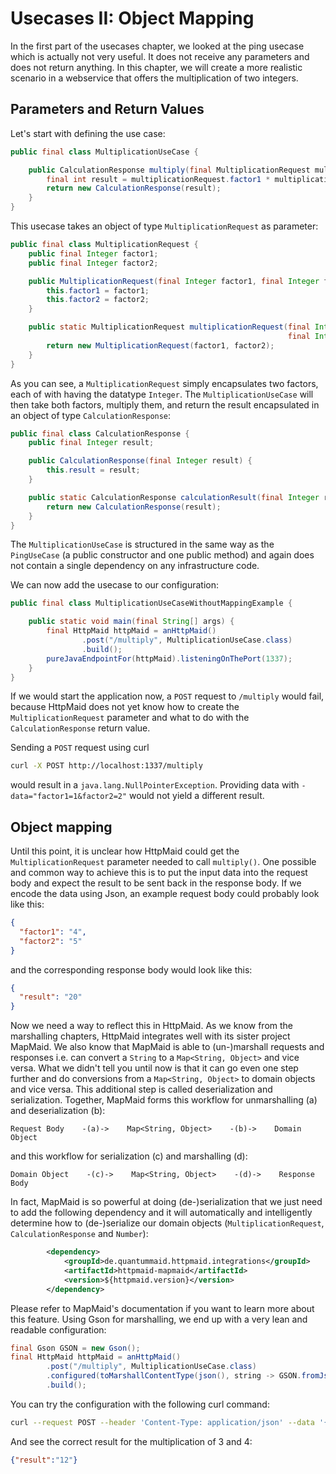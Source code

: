 # Usecases II: Object Mapping

In the first part of the usecases chapter, we looked at the ping usecase which
is actually not very useful.
It does not receive any parameters and does not return anything.
In this chapter, we will create a more realistic scenario in a webservice
that offers the multiplication of two integers.

## Parameters and Return Values
Let's start with defining the use case:
<!---[CodeSnippet] (multiplicationUseCase)-->
```java
public final class MultiplicationUseCase {

    public CalculationResponse multiply(final MultiplicationRequest multiplicationRequest) {
        final int result = multiplicationRequest.factor1 * multiplicationRequest.factor2;
        return new CalculationResponse(result);
    }
}
```

This usecase takes an object of type `MultiplicationRequest` as parameter:
<!---[CodeSnippet] (multiplicationRequest)-->
```java
public final class MultiplicationRequest {
    public final Integer factor1;
    public final Integer factor2;

    public MultiplicationRequest(final Integer factor1, final Integer factor2) {
        this.factor1 = factor1;
        this.factor2 = factor2;
    }

    public static MultiplicationRequest multiplicationRequest(final Integer factor1,
                                                              final Integer factor2) {
        return new MultiplicationRequest(factor1, factor2);
    }
}
```

As you can see, a `MultiplicationRequest` simply encapsulates two factors, each of with
having the datatype `Integer`.
The `MultiplicationUseCase` will then take both factors, multiply them, and return the result
encapsulated in an object of type `CalculationResponse`:
<!---[CodeSnippet] (calculationResponse)-->
```java
public final class CalculationResponse {
    public final Integer result;

    public CalculationResponse(final Integer result) {
        this.result = result;
    }

    public static CalculationResponse calculationResult(final Integer result) {
        return new CalculationResponse(result);
    }
}
```

The `MultiplicationUseCase` is structured in the same way as the `PingUseCase` (a public constructor and one public method)
and again does not contain a single dependency on any infrastructure code.

We can now add the usecase to our configuration:
<!---[CodeSnippet] (multiplicationUseCaseWithoutMappingExample)-->
```java
public final class MultiplicationUseCaseWithoutMappingExample {

    public static void main(final String[] args) {
        final HttpMaid httpMaid = anHttpMaid()
                .post("/multiply", MultiplicationUseCase.class)
                .build();
        pureJavaEndpointFor(httpMaid).listeningOnThePort(1337);
    }
}
```

If we would start the application now, a `POST` request to `/multiply` would fail, because HttpMaid
does not yet know how to create the `MultiplicationRequest` parameter and what to do with the `CalculationResponse`
return value.

Sending a `POST` request using curl
```bash
curl -X POST http://localhost:1337/multiply
```
would result in a `java.lang.NullPointerException`.
Providing data with `-data="factor1=1&factor2=2"`
would not yield a different result.

## Object mapping
Until this point, it is unclear how HttpMaid could get the `MultiplicationRequest` parameter needed to call
`multiply()`.
One possible and common way to achieve this is to put the input data into the request body
and expect the result to be sent back in the response body.
If we encode the data using Json, an example request body could probably look like this:
```json
{
  "factor1": "4",
  "factor2": "5"
}
```
and the corresponding response body would look like this:
```json
{
  "result": "20"
}
```

Now we need a way to reflect this in HttpMaid. As we know from the marshalling chapters, HttpMaid integrates well with its
sister project MapMaid.
We also know that MapMaid is able to (un-)marshall requests and responses i.e. can convert a `String` to a `Map<String, Object>`
and vice versa.
What we didn't tell you until now is that
it can go even one step further and do conversions from a `Map<String, Object>` to domain objects and vice versa.
This additional step is called deserialization and serialization. 
Together, MapMaid forms this workflow for unmarshalling (a) and deserialization (b):
```
Request Body    -(a)->    Map<String, Object>    -(b)->    Domain Object
```
and this workflow for serialization (c) and marshalling (d):
```
Domain Object    -(c)->    Map<String, Object>    -(d)->    Response Body
```

In fact, MapMaid is so powerful at doing (de-)serialization that we just need to add
the following dependency and it will automatically and intelligently determine how
to (de-)serialize our domain objects (`MultiplicationRequest`, `CalculationResponse` and `Number`):
```xml
        <dependency>
            <groupId>de.quantummaid.httpmaid.integrations</groupId>
            <artifactId>httpmaid-mapmaid</artifactId>
            <version>${httpmaid.version}</version>
        </dependency>
```
Please refer to MapMaid's documentation if you want to learn more about this feature.
Using Gson for marshalling, we end up with a very lean and readable configuration:
<!---[CodeSnippet] (multiplicationUseCaseWithMappingExample)-->
```java
final Gson GSON = new Gson();
final HttpMaid httpMaid = anHttpMaid()
        .post("/multiply", MultiplicationUseCase.class)
        .configured(toMarshallContentType(json(), string -> GSON.fromJson(string, Map.class), GSON::toJson))
        .build();
```

You can try the configuration with the following curl command:
```bash
curl --request POST --header 'Content-Type: application/json' --data '{"factor1": "3", "factor2": "4"}' http://localhost:1337/multiply
```
And see the correct result for the multiplication of 3 and 4:
```json
{"result":"12"}
```
